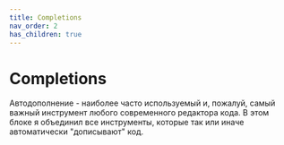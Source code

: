 ```yaml
---
title: Completions
nav_order: 2
has_children: true
---
```


# Completions

Автодополнение - наиболее часто используемый и, пожалуй, самый важный инструмент любого современного редактора кода. В этом блоке я объединил все инструменты, которые так или иначе автоматически "дописывают" код.